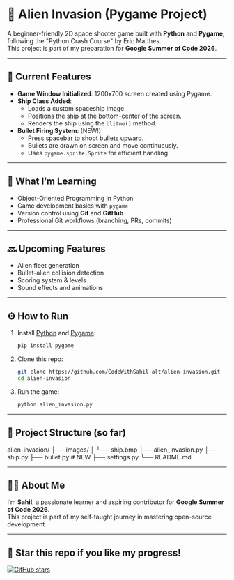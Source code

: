# 👾 Alien Invasion (Pygame Project)

A beginner-friendly 2D space shooter game built with **Python** and **Pygame**, following the "Python Crash Course" by Eric Matthes.  
This project is part of my preparation for **Google Summer of Code 2026**.

---

## 🚀 Current Features

- **Game Window Initialized**: 1200x700 screen created using Pygame.
- **Ship Class Added**:
  - Loads a custom spaceship image.
  - Positions the ship at the bottom-center of the screen.
  - Renders the ship using the `blitme()` method.
- **Bullet Firing System**: (NEW!)
  - Press spacebar to shoot bullets upward.
  - Bullets are drawn on screen and move continuously.
  - Uses `pygame.sprite.Sprite` for efficient handling.

---

## 🧠 What I’m Learning

- Object-Oriented Programming in Python  
- Game development basics with `pygame`  
- Version control using **Git** and **GitHub**  
- Professional Git workflows (branching, PRs, commits)

---

## 🔜 Upcoming Features

- Alien fleet generation  
- Bullet-alien collision detection  
- Scoring system & levels  
- Sound effects and animations  

---

## ⚙️ How to Run

1. Install [Python](https://www.python.org/) and [Pygame](https://www.pygame.org/):
    ```bash
    pip install pygame
    ```

2. Clone this repo:
    ```bash
    git clone https://github.com/CodeWithSahil-alt/alien-invasion.git
    cd alien-invasion
    ```

3. Run the game:
    ```bash
    python alien_invasion.py
    ```

---

## 📁 Project Structure (so far)
alien-invasion/
├── images/
│ └── ship.bmp
├── alien_invasion.py
├── ship.py
├── bullet.py # NEW
├── settings.py
└── README.md

---

## 🙋‍♂️ About Me

I’m **Sahil**, a passionate learner and aspiring contributor for **Google Summer of Code 2026**.  
This project is part of my self-taught journey in mastering open-source development.

---

## 🌟 Star this repo if you like my progress!
[![GitHub stars](https://img.shields.io/github/stars/CodeWithSahil-alt/alien-invasion?style=social)](https://github.com/CodeWithSahil-alt/alien-invasion)